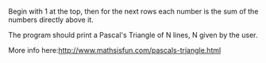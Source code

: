 Begin with 1 at the top, then for the next rows each number is the sum of the numbers directly above it.

The program should print a Pascal's Triangle of N lines, N given by the user.

More info here:http://www.mathsisfun.com/pascals-triangle.html
